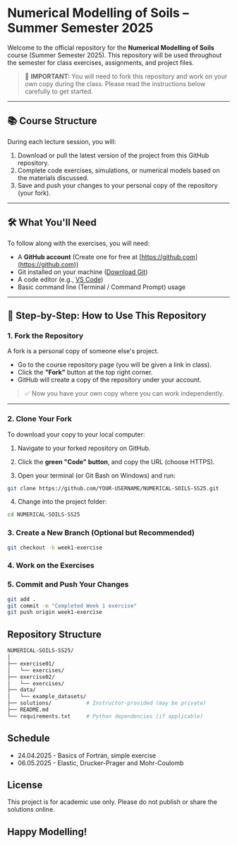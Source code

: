 # Numerical Modelling of Soils – Summer Semester 2025

Welcome to the official repository for the **Numerical Modelling of Soils** course (Summer Semester 2025). This repository will be used throughout the semester for class exercises, assignments, and project files.

> 📌 **IMPORTANT:** You will need to fork this repository and work on your own copy during the class. Please read the instructions below carefully to get started.

---

## 📚 Course Structure

During each lecture session, you will:

1. Download or pull the latest version of the project from this GitHub repository.
2. Complete code exercises, simulations, or numerical models based on the materials discussed.
3. Save and push your changes to your personal copy of the repository (your fork).

---

## 🛠️ What You'll Need

To follow along with the exercises, you will need:

- A **GitHub account** (Create one for free at [https://github.com](https://github.com))
- Git installed on your machine ([Download Git](https://git-scm.com/downloads))
- A code editor (e.g., [VS Code](https://code.visualstudio.com/))
- Basic command line (Terminal / Command Prompt) usage

---

## 🔁 Step-by-Step: How to Use This Repository

### 1. **Fork the Repository**

A fork is a personal copy of someone else's project.

- Go to the course repository page (you will be given a link in class).
- Click the **"Fork"** button at the top right corner.
- GitHub will create a copy of the repository under your account.

> ✅ Now you have your own copy where you can work independently.

---

### 2. **Clone Your Fork**

To download your copy to your local computer:

1. Navigate to your forked repository on GitHub.

2. Click the **green "Code" button**, and copy the URL (choose HTTPS).

3. Open your terminal (or Git Bash on Windows) and run:

```bash
git clone https://github.com/YOUR-USERNAME/NUMERICAL-SOILS-SS25.git
```

4. Change into the project folder:
```bash
cd NUMERICAL-SOILS-SS25
```

### 3. Create a New Branch (Optional but Recommended)
```bash
git checkout -b week1-exercise
```

### 4. Work on the Exercises

### 5. Commit and Push Your Changes
```bash
git add .
git commit -m "Completed Week 1 exercise"
git push origin week1-exercise
```

## Repository Structure
```bash
NUMERICAL-SOILS-SS25/
│
├── exercise01/
│   └── exercises/
├── exercise02/
│   └── exercises/
├── data/
│   └── example_datasets/
├── solutions/           # Instructor-provided (may be private)
├── README.md
└── requirements.txt     # Python dependencies (if applicable)
```

## Schedule 

- 24.04.2025 - Basics of Fortran, simple exercise
- 06.05.2025 - Elastic, Drucker-Prager and Mohr-Coulomb 

## License
This project is for academic use only. Please do not publish or share the solutions online.

## Happy Modelling!




